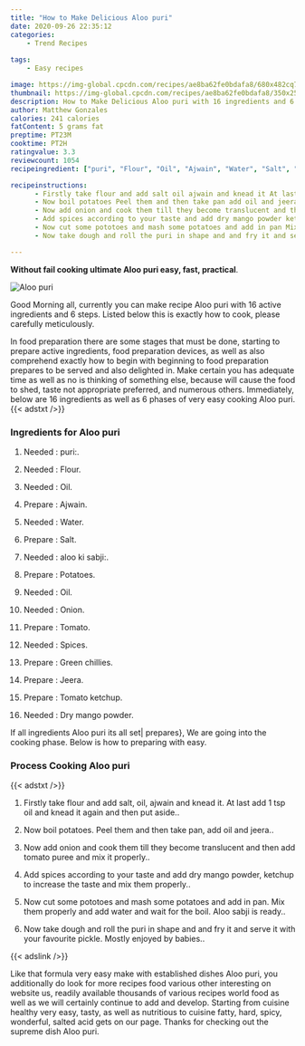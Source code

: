 ```yaml
---
title: "How to Make Delicious Aloo puri"
date: 2020-09-26 22:35:12
categories:
    - Trend Recipes
    
tags:
    - Easy recipes

image: https://img-global.cpcdn.com/recipes/ae8ba62fe0bdafa8/680x482cq70/aloo-puri-recipe-main-photo.jpg
thumbnail: https://img-global.cpcdn.com/recipes/ae8ba62fe0bdafa8/350x250cq70/aloo-puri-recipe-main-photo.jpg
description: How to Make Delicious Aloo puri with 16 ingredients and 6 stages of easy cooking.
author: Matthew Gonzales
calories: 241 calories
fatContent: 5 grams fat
preptime: PT23M
cooktime: PT2H
ratingvalue: 3.3
reviewcount: 1054
recipeingredient: ["puri", "Flour", "Oil", "Ajwain", "Water", "Salt", "aloo ki sabji", "Potatoes", "Oil", "Onion", "Tomato", "Spices", "Green chillies", "Jeera", "Tomato ketchup", "Dry mango powder"]

recipeinstructions: 
      - Firstly take flour and add salt oil ajwain and knead it At last add 1 tsp oil and knead it again and then put aside 
      - Now boil potatoes Peel them and then take pan add oil and jeera 
      - Now add onion and cook them till they become translucent and then add tomato puree and mix it properly 
      - Add spices according to your taste and add dry mango powder ketchup to increase the taste and mix them properly 
      - Now cut some pototoes and mash some potatoes and add in pan Mix them properly and add water and wait for the boil Aloo sabji is ready 
      - Now take dough and roll the puri in shape and and fry it and serve it with your favourite pickle Mostly enjoyed by babies

---
```




**Without fail cooking ultimate Aloo puri easy, fast, practical**. 


![Aloo puri](https://img-global.cpcdn.com/recipes/ae8ba62fe0bdafa8/680x482cq70/aloo-puri-recipe-main-photo.jpg "Aloo puri")




Good Morning all, currently you can make recipe Aloo puri with 16 active ingredients and 6 steps. Listed below this is exactly how to cook, please carefully meticulously.

In food preparation there are some stages that must be done, starting to prepare active ingredients, food preparation devices, as well as also comprehend exactly how to begin with beginning to food preparation prepares to be served and also delighted in. Make certain you has adequate time as well as no is thinking of something else, because will cause the food to shed, taste not appropriate preferred, and numerous others. Immediately, below are 16 ingredients as well as 6 phases of very easy cooking Aloo puri.
{{< adstxt />}}

### Ingredients for Aloo puri


1. Needed  : puri:.

1. Needed  : Flour.

1. Needed  : Oil.

1. Prepare  : Ajwain.

1. Needed  : Water.

1. Prepare  : Salt.

1. Needed  : aloo ki sabji:.

1. Prepare  : Potatoes.

1. Needed  : Oil.

1. Needed  : Onion.

1. Prepare  : Tomato.

1. Needed  : Spices.

1. Prepare  : Green chillies.

1. Prepare  : Jeera.

1. Prepare  : Tomato ketchup.

1. Needed  : Dry mango powder.



If all ingredients Aloo puri its all set| prepares}, We are going into the cooking phase. Below is how to preparing with easy.

### Process Cooking Aloo puri

{{< adstxt />}}


1. Firstly take flour and add salt, oil, ajwain and knead it. At last add 1 tsp oil and knead it again and then put aside..



1. Now boil potatoes. Peel them and then take pan, add oil and jeera..



1. Now add onion and cook them till they become translucent and then add tomato puree and mix it properly..



1. Add spices according to your taste and add dry mango powder, ketchup to increase the taste and mix them properly..



1. Now cut some pototoes and mash some potatoes and add in pan. Mix them properly and add water and wait for the boil. Aloo sabji is ready..



1. Now take dough and roll the puri in shape and and fry it and serve it with your favourite pickle. Mostly enjoyed by babies..





{{< adslink />}}

Like that formula very easy make with established dishes Aloo puri, you additionally do look for more recipes food various other interesting on website us, readily available thousands of various recipes world food as well as we will certainly continue to add and develop. Starting from cuisine healthy very easy, tasty, as well as nutritious to cuisine fatty, hard, spicy, wonderful, salted acid gets on our page. Thanks for checking out the supreme dish Aloo puri.
